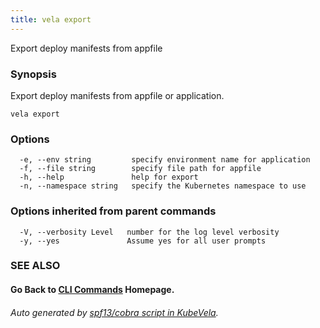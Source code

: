 ```yaml
---
title: vela export
---
```


Export deploy manifests from appfile

### Synopsis

Export deploy manifests from appfile or application.

```
vela export
```

### Options

```
  -e, --env string         specify environment name for application
  -f, --file string        specify file path for appfile
  -h, --help               help for export
  -n, --namespace string   specify the Kubernetes namespace to use
```

### Options inherited from parent commands

```
  -V, --verbosity Level   number for the log level verbosity
  -y, --yes               Assume yes for all user prompts
```

### SEE ALSO



#### Go Back to [CLI Commands](vela) Homepage.


###### Auto generated by [spf13/cobra script in KubeVela](https://github.com/kubevela/kubevela/tree/master/hack/docgen).
